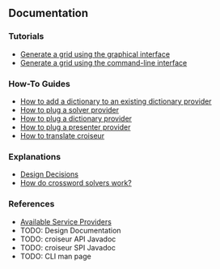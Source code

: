 <!--
SPDX-FileCopyrightText: 2023 Antoine Belvire
SPDX-License-Identifier: GPL-3.0-or-later
-->

## Documentation

### Tutorials

* [Generate a grid using the graphical interface](tutorial/Generate-a-grid-using-croiseur-gui.md)
* [Generate a grid using the command-line interface](tutorial/Generate-a-grid-using-croiseur-cli.md)

### How-To Guides

* [How to add a dictionary to an existing dictionary provider](how-to/Add-a-dictionary-to-an-existing-dictionary-provider.md)
* [How to plug a solver provider](how-to/Plug-a-solver-provider.md)
* [How to plug a dictionary provider](how-to/Plug-a-dictionary-provider.md)
* [How to plug a presenter provider](how-to/Plug-a-presenter-provider.md)
* [How to translate croiseur](how-to/Translate-croiseur.md)

### Explanations

* [Design Decisions](explanation/design-decisions/README.md)
* [How do crossword solvers work?](explanation/How-do-crossword-solvers-work.md)

### References

* [Available Service Providers](reference/Available-service-providers.md)
* TODO: Design Documentation
* TODO: croiseur API Javadoc
* TODO: croiseur SPI Javadoc
* TODO: CLI man page
